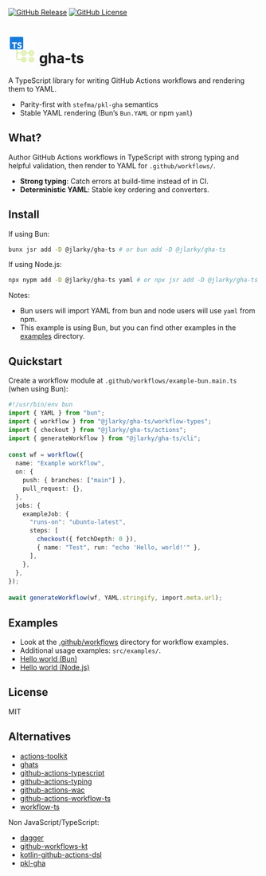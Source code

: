 [![GitHub Release](https://img.shields.io/github/v/release/JLarky/gha-ts?include_prereleases)](https://github.com/JLarky/gha-ts/releases/latest)
[![GitHub License](https://img.shields.io/github/license/JLarky/gha-ts)](https://github.com/JLarky/gha-ts/blob/main/LICENSE)

# <img src="https://raw.githubusercontent.com/JLarky/gha-ts/HEAD/icon.png" alt="gha-ts" width="55"/> gha-ts

A TypeScript library for writing GitHub Actions workflows and rendering them to YAML.

- Parity-first with `stefma/pkl-gha` semantics
- Stable YAML rendering (Bun’s `Bun.YAML` or npm `yaml`)

## What?

Author GitHub Actions workflows in TypeScript with strong typing and helpful validation, then render to YAML for `.github/workflows/`.

- **Strong typing**: Catch errors at build-time instead of in CI.
- **Deterministic YAML**: Stable key ordering and converters.

## Install

If using Bun:

```bash
bunx jsr add -D @jlarky/gha-ts # or bun add -D @jlarky/gha-ts
```

If using Node.js:

```bash
npx nypm add -D @jlarky/gha-ts yaml # or npx jsr add -D @jlarky/gha-ts
```

Notes:
- Bun users will import YAML from bun and node users will use `yaml` from npm.
- This example is using Bun, but you can find other examples in the [examples](examples) directory.

## Quickstart

Create a workflow module at `.github/workflows/example-bun.main.ts` (when using Bun):

```ts
#!/usr/bin/env bun
import { YAML } from "bun";
import { workflow } from "@jlarky/gha-ts/workflow-types";
import { checkout } from "@jlarky/gha-ts/actions";
import { generateWorkflow } from "@jlarky/gha-ts/cli";

const wf = workflow({
  name: "Example workflow",
  on: {
    push: { branches: ["main"] },
    pull_request: {},
  },
  jobs: {
    exampleJob: {
      "runs-on": "ubuntu-latest",
      steps: [
        checkout({ fetchDepth: 0 }),
        { name: "Test", run: "echo 'Hello, world!'" },
      ],
    },
  },
});

await generateWorkflow(wf, YAML.stringify, import.meta.url);
```

## Examples

- Look at the [.github/workflows](https://github.com/JLarky/gha-ts/tree/main/.github/workflows) directory for workflow examples.
- Additional usage examples: `src/examples/`.
- [Hello world (Bun)](https://github.com/JLarky/gha-ts/tree/main/examples/hello-world-bun/)
- [Hello world (Node.js)](https://github.com/JLarky/gha-ts/tree/main/examples/hello-world-node/)

## License

MIT

## Alternatives

- [actions-toolkit](https://github.com/actions/toolkit)
- [ghats](https://github.com/koki-develop/ghats)
- [github-actions-typescript](https://github.com/thedjpetersen/github-actions-typescript)
- [github-actions-typing](https://github.com/typesafegithub/github-actions-typing)
- [github-actions-wac](https://github.com/webiny/github-actions-wac)
- [github-actions-workflow-ts](https://github.com/emmanuelnk/github-actions-workflow-ts)
- [workflow-ts](https://github.com/galabra/workflow-ts)

Non JavaScript/TypeScript:

- [dagger](https://docs.dagger.io/getting-started/quickstarts/ci/)
- [github-workflows-kt](https://github.com/typesafegithub/github-workflows-kt)
- [kotlin-github-actions-dsl](https://github.com/nefilim/kotlin-github-actions-dsl)
- [pkl-gha](https://github.com/stefma/pkl-gha)
